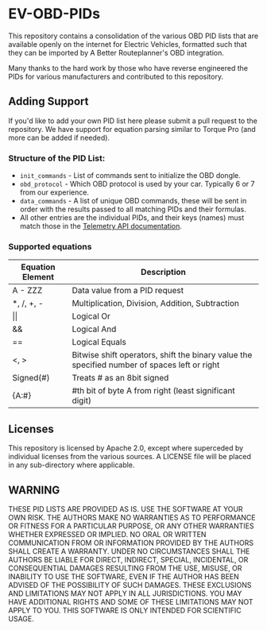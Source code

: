 # EV-OBD-PIDs
This repository contains a consolidation of the various OBD PID lists that are available openly on the internet for Electric Vehicles, formatted such that they can be imported by A Better Routeplanner's OBD integration. 

Many thanks to the hard work by those who have reverse engineered the PIDs for various manufacturers and contributed to this repository.

## Adding Support
If you'd like to add your own PID list here please submit a pull request to the repository.  We have support for equation parsing similar to Torque Pro (and more can be added if needed).

### Structure of the PID List:
- `init_commands` - List of commands sent to initialize the OBD dongle.  
- `obd_protocol` - Which OBD protocol is used by your car. Typically 6 or 7 from our experience.  
- `data_commands` - A list of unique OBD commands, these will be sent in order with the results passed to all matching PIDs and their formulas.  
- All other entries are the individual PIDs, and their keys (names) must match those in the [Telemetry API documentation](https://documenter.getpostman.com/view/7396339/SWTK5a8w).

### Supported equations
| Equation Element| Description |
| --- | --- |
| A - ZZZ | Data value from a PID request |
| *, /, +, - | Multiplication, Division, Addition, Subtraction |
| \|\| | Logical Or|
| && | Logical And |
| == | Logical Equals|
| <, > | Bitwise shift operators, shift the binary value the specified number of spaces left or right |
| Signed(#) | Treats # as an 8bit signed |
| {A:#} | #th bit of byte A from right (least significant digit) |
## Licenses
This repository is licensed by Apache 2.0, except where superceded by individual licenses from the various sources.  A LICENSE file will be placed in any sub-directory where applicable.

## WARNING

THESE PID LISTS ARE PROVIDED AS IS. USE THE SOFTWARE AT YOUR OWN RISK. THE AUTHORS MAKE NO WARRANTIES AS TO PERFORMANCE OR FITNESS FOR A PARTICULAR PURPOSE, OR ANY OTHER WARRANTIES WHETHER EXPRESSED OR IMPLIED. NO ORAL OR WRITTEN COMMUNICATION FROM OR INFORMATION PROVIDED BY THE AUTHORS SHALL CREATE A WARRANTY. UNDER NO CIRCUMSTANCES SHALL THE AUTHORS BE LIABLE FOR DIRECT, INDIRECT, SPECIAL, INCIDENTAL, OR CONSEQUENTIAL DAMAGES RESULTING FROM THE USE, MISUSE, OR INABILITY TO USE THE SOFTWARE, EVEN IF THE AUTHOR HAS BEEN ADVISED OF THE POSSIBILITY OF SUCH DAMAGES. THESE EXCLUSIONS AND LIMITATIONS MAY NOT APPLY IN ALL JURISDICTIONS. YOU MAY HAVE ADDITIONAL RIGHTS AND SOME OF THESE LIMITATIONS MAY NOT APPLY TO YOU. THIS SOFTWARE IS ONLY INTENDED FOR SCIENTIFIC USAGE.
